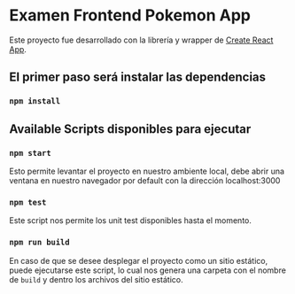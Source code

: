 # Examen Frontend Pokemon App
Este proyecto fue desarrollado con la librería y wrapper de [Create React App](https://github.com/facebook/create-react-app).

## El primer paso será instalar las dependencias
### `npm install`

## Available Scripts disponibles para ejecutar

### `npm start`

Esto permite levantar el proyecto en nuestro ambiente local, debe abrir una ventana en nuestro navegador por default con la dirección localhost:3000

### `npm test`
Este script nos permite los unit test disponibles hasta el momento.

### `npm run build`
En caso de que se desee desplegar el proyecto como un sitio estático, puede ejecutarse este script, lo cual nos genera una carpeta con el nombre de  `build` y dentro los archivos del sitio estático.
